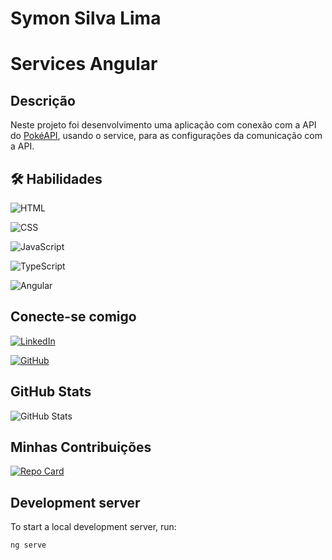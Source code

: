 # Symon Silva Lima

# Services Angular
## Descrição
Neste projeto foi desenvolvimento uma aplicação com conexão com a API do [PokéAPI](https://pokeapi.co/), usando o service, para as configurações da comunicação com a API.

## 🛠️ Habilidades

![HTML](https://img.shields.io/badge/HTML-0077B5?style=for-the-badge&logo=html5&logoColor)

![CSS](https://img.shields.io/badge/CSS-0077B5?style=for-the-badge&logo=css&logoColor)

![JavaScript](https://img.shields.io/badge/JavaScript-0077B5?style=for-the-badge&logo=javascript&logoColor)

![TypeScript](https://img.shields.io/badge/TypeScript-0077B5?style=for-the-badge&logo=typescript&logoColor=FFF)

![Angular](https://img.shields.io/badge/Angular-0077B5?style=for-the-badge&logo=angular&logoColor)

## Conecte-se comigo

[![LinkedIn](https://img.shields.io/badge/LinkedIn-0077B5?style=for-the-badge&logo=linkedin&logoColor=white)](https://www.linkedin.com/in/symonsilvalima/)

[![GitHub](https://img.shields.io/badge/GitHub-0077B5?style=for-the-badge&logo=github&logoColor=white)](https://github.com/SymonSL7)

## GitHub Stats

![GitHub Stats](https://github-readme-stats.vercel.app/api?username=SymonSL7&theme=transparent&bg_color=0077B5&border_color=30A3DC&show_icons=true&icon_color=000&title_color=000&text_color=FFF)


## Minhas Contribuições

[![Repo Card](https://github-readme-stats.vercel.app/api/pin/?username=SymonSL7&repo=dio-lab-open-source&bg_color=0077B5&border_color=30A3DC&show_icons=true&icon_color=000&title_color=000&text_color=FFF)](https://github.com/SymonSL7/dio-lab-open-source)

## Development server

To start a local development server, run:

```bash
ng serve
```
